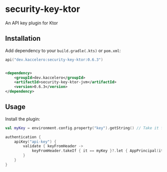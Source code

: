 # security-key-ktor

An API key plugin for Ktor

## Installation

Add dependency to your `build.gradle(.kts)` or `pom.xml`:

```kotlin
api("dev.kaccelero:security-key-ktor:0.6.3")
```

```xml

<dependency>
    <groupId>dev.kaccelero</groupId>
    <artifactId>security-key-ktor-jvm</artifactId>
    <version>0.6.3</version>
</dependency>
```

## Usage

Install the plugin:

```kotlin
val myKey = environment.config.property("key").getString() // Take it from environment variable or config file

authentication {
    apiKey("api-key") {
        validate { keyFromHeader ->
            keyFromHeader.takeIf { it == myKey }?.let { AppPrincipal(it) }
        }
    }
}
```
